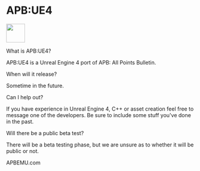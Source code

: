 # APB:UE4

<img src="https://i.imgur.com/aMXprTl.png" height="50">

What is APB:UE4?

APB:UE4 is a Unreal Engine 4 port of APB: All Points Bulletin. 

When will it release?

Sometime in the future.

Can I help out?

If you have experience in Unreal Engine 4, C++ or asset creation feel free to message one of the developers. Be sure to include some stuff you've done in the past.

Will there be a public beta test?

There will be a beta testing phase, but we are unsure as to whether it will be public or not.

APBEMU.com
